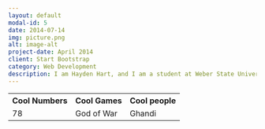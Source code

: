 ```yaml
---
layout: default
modal-id: 5
date: 2014-07-14
img: picture.png
alt: image-alt
project-date: April 2014
client: Start Bootstrap
category: Web Development
description: I am Hayden Hart, and I am a student at Weber State University .  I am going for my bachelors in Computer Science.  I work part time at Associated Foods and I think that is pretty cool. Heres a neet table.
---
```

<table>
  <tr>
    <th>Cool Numbers</th>
    <th>Cool Games</th>
    <th>Cool people</th>
  </tr>
  <tr>
    <td>78</td>
    <td>God of War</td>
    <td>Ghandi</td>
